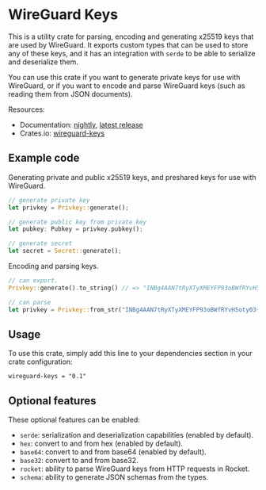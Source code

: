 # WireGuard Keys

This is a utility crate for parsing, encoding and generating x25519 keys that are used by WireGuard.
It exports custom types that can be used to store any of these keys, and it has an integration with
`serde` to be able to serialize and deserialize them.

You can use this crate if you want to generate private keys for use with WireGuard, or if you want
to encode and parse WireGuard keys (such as reading them from JSON documents).

Resources:
- Documentation: [nightly][rustdoc], [latest release][docs]
- Crates.io: [wireguard-keys][cratesio]

## Example code

Generating private and public x25519 keys, and preshared keys for use with WireGuard.

```rust
// generate private key
let privkey = Privkey::generate();

// generate public key from private key
let pubkey: Pubkey = privkey.pubkey();

// generate secret
let secret = Secret::generate();
```

Encoding and parsing keys.

```rust
// can export.
Privkey::generate().to_string() // => "INBg4AAN7tRyXTyXMEYFP93oBWfRYvH5oty03+H32nY="

// can parse
let privkey = Privkey::from_str("INBg4AAN7tRyXTyXMEYFP93oBWfRYvH5oty03+H32nY=").unwrap();
```

## Usage

To use this crate, simply add this line to your dependencies section in your crate configuration:

```
wireguard-keys = "0.1"
```

## Optional features

These optional features can be enabled:

- `serde`: serialization and deserialization capabilities (enabled by default).
- `hex`: convert to and from hex (enabled by default).
- `base64`: convert to and from base64 (enabled by default).
- `base32`: convert to and from base32.
- `rocket`: ability to parse WireGuard keys from HTTP requests in Rocket.
- `schema`: ability to generate JSON schemas from the types.

[rustdoc]: https://fractalnetworks.gitlab.io/libraries/wireguard-keys/doc/wireguard_keys
[docs]: https://docs.rs/wireguard-keys
[cratesio]: https://crates.io/crates/wireguard-keys
